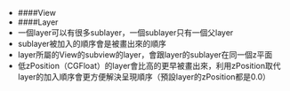 * ####View
* ####Layer
 * 一個layer可以有很多sublayer，一個sublayer只有一個父layer
 * sublayer被加入的順序會是被畫出來的順序
 * layer所屬的View的subview的layer，會跟layer的sublayer在同一個z平面
 * 低zPosition（CGFloat）的layer會比高的更早被畫出來，利用zPosition取代layer的加入順序會更方便解決呈現順序（預設layer的zPosition都是0.0）
 
 